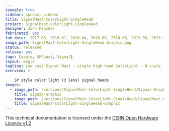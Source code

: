 ```yaml
---
iseagle: true
sidebar: spcoast_sidebar
title: SignalMast-ColorLight-SingleHead
project: SignalMast-ColorLight-SingleHead
designer: John Plocher
fabricated: yes
fab_date:  2017-08, 2018-01, 2018-04, 2018-06, 2018-08, 2019-08, 2019-11
image_path: SignalMast-ColorLight-SingleHead-Graphic.png
status: released
release: yes
tags: [eagle, SPCoast, Signal]
layout: eagle
tagline: Low cost Signal Mast - single high head ColorLight - N scale
overview: >
    
    SP style color light (3 lens) signal heads
images:
  - image_path: /versions/SignalMast-ColorLight-SingleHead/Signal-Graphic.png
    title: Signal-Graphic
  - image_path: /versions/SignalMast-ColorLight-SingleHead/SignalMast-ColorLight-SingleHead-Graphic.png
    title: SignalMast-ColorLight-SingleHead-Graphic
---
```



This technical documentation is licensed under the [CERN Open Hardware Licence v1.2](http://www.ohwr.org/attachments/2388/cern_ohl_v_1_2.txt)

